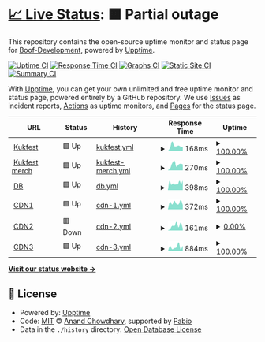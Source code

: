 # [📈 Live Status](https://status.kukfest.eu): <!--live status--> **🟧 Partial outage**

This repository contains the open-source uptime monitor and status page for [Boof-Development](https://status.kukfest.eu), powered by [Upptime](https://github.com/upptime/upptime).

[![Uptime CI](https://github.com/Boof-Development/status/workflows/Uptime%20CI/badge.svg)](https://github.com/Boof-Development/status/actions?query=workflow%3A%22Uptime+CI%22)
[![Response Time CI](https://github.com/Boof-Development/status/workflows/Response%20Time%20CI/badge.svg)](https://github.com/Boof-Development/status/actions?query=workflow%3A%22Response+Time+CI%22)
[![Graphs CI](https://github.com/Boof-Development/status/workflows/Graphs%20CI/badge.svg)](https://github.com/Boof-Development/status/actions?query=workflow%3A%22Graphs+CI%22)
[![Static Site CI](https://github.com/Boof-Development/status/workflows/Static%20Site%20CI/badge.svg)](https://github.com/Boof-Development/status/actions?query=workflow%3A%22Static+Site+CI%22)
[![Summary CI](https://github.com/Boof-Development/status/workflows/Summary%20CI/badge.svg)](https://github.com/Boof-Development/status/actions?query=workflow%3A%22Summary+CI%22)

With [Upptime](https://upptime.js.org), you can get your own unlimited and free uptime monitor and status page, powered entirely by a GitHub repository. We use [Issues](https://github.com/Boof-Development/status/issues) as incident reports, [Actions](https://github.com/Boof-Development/status/actions) as uptime monitors, and [Pages](https://status.kukfest.eu) for the status page.

<!--start: status pages-->
<!-- This summary is generated by Upptime (https://github.com/upptime/upptime) -->
<!-- Do not edit this manually, your changes will be overwritten -->
<!-- prettier-ignore -->
| URL | Status | History | Response Time | Uptime |
| --- | ------ | ------- | ------------- | ------ |
| <img alt="" src="https://icons.duckduckgo.com/ip3/kukfest.eu.ico" height="13"> [Kukfest](https://kukfest.eu) | 🟩 Up | [kukfest.yml](https://github.com/Boof-Development/status/commits/HEAD/history/kukfest.yml) | <details><summary><img alt="Response time graph" src="./graphs/kukfest/response-time-week.png" height="20"> 168ms</summary><br><a href="https://status.kukfest.eu/history/kukfest"><img alt="Response time 181" src="https://img.shields.io/endpoint?url=https%3A%2F%2Fraw.githubusercontent.com%2FBoof-Development%2Fstatus%2FHEAD%2Fapi%2Fkukfest%2Fresponse-time.json"></a><br><a href="https://status.kukfest.eu/history/kukfest"><img alt="24-hour response time 176" src="https://img.shields.io/endpoint?url=https%3A%2F%2Fraw.githubusercontent.com%2FBoof-Development%2Fstatus%2FHEAD%2Fapi%2Fkukfest%2Fresponse-time-day.json"></a><br><a href="https://status.kukfest.eu/history/kukfest"><img alt="7-day response time 168" src="https://img.shields.io/endpoint?url=https%3A%2F%2Fraw.githubusercontent.com%2FBoof-Development%2Fstatus%2FHEAD%2Fapi%2Fkukfest%2Fresponse-time-week.json"></a><br><a href="https://status.kukfest.eu/history/kukfest"><img alt="30-day response time 181" src="https://img.shields.io/endpoint?url=https%3A%2F%2Fraw.githubusercontent.com%2FBoof-Development%2Fstatus%2FHEAD%2Fapi%2Fkukfest%2Fresponse-time-month.json"></a><br><a href="https://status.kukfest.eu/history/kukfest"><img alt="1-year response time 181" src="https://img.shields.io/endpoint?url=https%3A%2F%2Fraw.githubusercontent.com%2FBoof-Development%2Fstatus%2FHEAD%2Fapi%2Fkukfest%2Fresponse-time-year.json"></a></details> | <details><summary><a href="https://status.kukfest.eu/history/kukfest">100.00%</a></summary><a href="https://status.kukfest.eu/history/kukfest"><img alt="All-time uptime 100.00%" src="https://img.shields.io/endpoint?url=https%3A%2F%2Fraw.githubusercontent.com%2FBoof-Development%2Fstatus%2FHEAD%2Fapi%2Fkukfest%2Fuptime.json"></a><br><a href="https://status.kukfest.eu/history/kukfest"><img alt="24-hour uptime 100.00%" src="https://img.shields.io/endpoint?url=https%3A%2F%2Fraw.githubusercontent.com%2FBoof-Development%2Fstatus%2FHEAD%2Fapi%2Fkukfest%2Fuptime-day.json"></a><br><a href="https://status.kukfest.eu/history/kukfest"><img alt="7-day uptime 100.00%" src="https://img.shields.io/endpoint?url=https%3A%2F%2Fraw.githubusercontent.com%2FBoof-Development%2Fstatus%2FHEAD%2Fapi%2Fkukfest%2Fuptime-week.json"></a><br><a href="https://status.kukfest.eu/history/kukfest"><img alt="30-day uptime 100.00%" src="https://img.shields.io/endpoint?url=https%3A%2F%2Fraw.githubusercontent.com%2FBoof-Development%2Fstatus%2FHEAD%2Fapi%2Fkukfest%2Fuptime-month.json"></a><br><a href="https://status.kukfest.eu/history/kukfest"><img alt="1-year uptime 100.00%" src="https://img.shields.io/endpoint?url=https%3A%2F%2Fraw.githubusercontent.com%2FBoof-Development%2Fstatus%2FHEAD%2Fapi%2Fkukfest%2Fuptime-year.json"></a></details>
| <img alt="" src="https://icons.duckduckgo.com/ip3/merch.kukfest.eu.ico" height="13"> [Kukfest merch](https://merch.kukfest.eu) | 🟩 Up | [kukfest-merch.yml](https://github.com/Boof-Development/status/commits/HEAD/history/kukfest-merch.yml) | <details><summary><img alt="Response time graph" src="./graphs/kukfest-merch/response-time-week.png" height="20"> 270ms</summary><br><a href="https://status.kukfest.eu/history/kukfest-merch"><img alt="Response time 423" src="https://img.shields.io/endpoint?url=https%3A%2F%2Fraw.githubusercontent.com%2FBoof-Development%2Fstatus%2FHEAD%2Fapi%2Fkukfest-merch%2Fresponse-time.json"></a><br><a href="https://status.kukfest.eu/history/kukfest-merch"><img alt="24-hour response time 147" src="https://img.shields.io/endpoint?url=https%3A%2F%2Fraw.githubusercontent.com%2FBoof-Development%2Fstatus%2FHEAD%2Fapi%2Fkukfest-merch%2Fresponse-time-day.json"></a><br><a href="https://status.kukfest.eu/history/kukfest-merch"><img alt="7-day response time 270" src="https://img.shields.io/endpoint?url=https%3A%2F%2Fraw.githubusercontent.com%2FBoof-Development%2Fstatus%2FHEAD%2Fapi%2Fkukfest-merch%2Fresponse-time-week.json"></a><br><a href="https://status.kukfest.eu/history/kukfest-merch"><img alt="30-day response time 423" src="https://img.shields.io/endpoint?url=https%3A%2F%2Fraw.githubusercontent.com%2FBoof-Development%2Fstatus%2FHEAD%2Fapi%2Fkukfest-merch%2Fresponse-time-month.json"></a><br><a href="https://status.kukfest.eu/history/kukfest-merch"><img alt="1-year response time 423" src="https://img.shields.io/endpoint?url=https%3A%2F%2Fraw.githubusercontent.com%2FBoof-Development%2Fstatus%2FHEAD%2Fapi%2Fkukfest-merch%2Fresponse-time-year.json"></a></details> | <details><summary><a href="https://status.kukfest.eu/history/kukfest-merch">100.00%</a></summary><a href="https://status.kukfest.eu/history/kukfest-merch"><img alt="All-time uptime 100.00%" src="https://img.shields.io/endpoint?url=https%3A%2F%2Fraw.githubusercontent.com%2FBoof-Development%2Fstatus%2FHEAD%2Fapi%2Fkukfest-merch%2Fuptime.json"></a><br><a href="https://status.kukfest.eu/history/kukfest-merch"><img alt="24-hour uptime 100.00%" src="https://img.shields.io/endpoint?url=https%3A%2F%2Fraw.githubusercontent.com%2FBoof-Development%2Fstatus%2FHEAD%2Fapi%2Fkukfest-merch%2Fuptime-day.json"></a><br><a href="https://status.kukfest.eu/history/kukfest-merch"><img alt="7-day uptime 100.00%" src="https://img.shields.io/endpoint?url=https%3A%2F%2Fraw.githubusercontent.com%2FBoof-Development%2Fstatus%2FHEAD%2Fapi%2Fkukfest-merch%2Fuptime-week.json"></a><br><a href="https://status.kukfest.eu/history/kukfest-merch"><img alt="30-day uptime 100.00%" src="https://img.shields.io/endpoint?url=https%3A%2F%2Fraw.githubusercontent.com%2FBoof-Development%2Fstatus%2FHEAD%2Fapi%2Fkukfest-merch%2Fuptime-month.json"></a><br><a href="https://status.kukfest.eu/history/kukfest-merch"><img alt="1-year uptime 100.00%" src="https://img.shields.io/endpoint?url=https%3A%2F%2Fraw.githubusercontent.com%2FBoof-Development%2Fstatus%2FHEAD%2Fapi%2Fkukfest-merch%2Fuptime-year.json"></a></details>
| <img alt="" src="https://icons.duckduckgo.com/ip3/db.080609.xyz.ico" height="13"> [DB](https://db.080609.xyz/_/) | 🟩 Up | [db.yml](https://github.com/Boof-Development/status/commits/HEAD/history/db.yml) | <details><summary><img alt="Response time graph" src="./graphs/db/response-time-week.png" height="20"> 398ms</summary><br><a href="https://status.kukfest.eu/history/db"><img alt="Response time 433" src="https://img.shields.io/endpoint?url=https%3A%2F%2Fraw.githubusercontent.com%2FBoof-Development%2Fstatus%2FHEAD%2Fapi%2Fdb%2Fresponse-time.json"></a><br><a href="https://status.kukfest.eu/history/db"><img alt="24-hour response time 343" src="https://img.shields.io/endpoint?url=https%3A%2F%2Fraw.githubusercontent.com%2FBoof-Development%2Fstatus%2FHEAD%2Fapi%2Fdb%2Fresponse-time-day.json"></a><br><a href="https://status.kukfest.eu/history/db"><img alt="7-day response time 398" src="https://img.shields.io/endpoint?url=https%3A%2F%2Fraw.githubusercontent.com%2FBoof-Development%2Fstatus%2FHEAD%2Fapi%2Fdb%2Fresponse-time-week.json"></a><br><a href="https://status.kukfest.eu/history/db"><img alt="30-day response time 433" src="https://img.shields.io/endpoint?url=https%3A%2F%2Fraw.githubusercontent.com%2FBoof-Development%2Fstatus%2FHEAD%2Fapi%2Fdb%2Fresponse-time-month.json"></a><br><a href="https://status.kukfest.eu/history/db"><img alt="1-year response time 433" src="https://img.shields.io/endpoint?url=https%3A%2F%2Fraw.githubusercontent.com%2FBoof-Development%2Fstatus%2FHEAD%2Fapi%2Fdb%2Fresponse-time-year.json"></a></details> | <details><summary><a href="https://status.kukfest.eu/history/db">100.00%</a></summary><a href="https://status.kukfest.eu/history/db"><img alt="All-time uptime 81.48%" src="https://img.shields.io/endpoint?url=https%3A%2F%2Fraw.githubusercontent.com%2FBoof-Development%2Fstatus%2FHEAD%2Fapi%2Fdb%2Fuptime.json"></a><br><a href="https://status.kukfest.eu/history/db"><img alt="24-hour uptime 100.00%" src="https://img.shields.io/endpoint?url=https%3A%2F%2Fraw.githubusercontent.com%2FBoof-Development%2Fstatus%2FHEAD%2Fapi%2Fdb%2Fuptime-day.json"></a><br><a href="https://status.kukfest.eu/history/db"><img alt="7-day uptime 100.00%" src="https://img.shields.io/endpoint?url=https%3A%2F%2Fraw.githubusercontent.com%2FBoof-Development%2Fstatus%2FHEAD%2Fapi%2Fdb%2Fuptime-week.json"></a><br><a href="https://status.kukfest.eu/history/db"><img alt="30-day uptime 81.48%" src="https://img.shields.io/endpoint?url=https%3A%2F%2Fraw.githubusercontent.com%2FBoof-Development%2Fstatus%2FHEAD%2Fapi%2Fdb%2Fuptime-month.json"></a><br><a href="https://status.kukfest.eu/history/db"><img alt="1-year uptime 81.48%" src="https://img.shields.io/endpoint?url=https%3A%2F%2Fraw.githubusercontent.com%2FBoof-Development%2Fstatus%2FHEAD%2Fapi%2Fdb%2Fuptime-year.json"></a></details>
| <img alt="" src="https://icons.duckduckgo.com/ip3/cdn1.boofdev.eu.ico" height="13"> [CDN1](https://cdn1.boofdev.eu) | 🟩 Up | [cdn-1.yml](https://github.com/Boof-Development/status/commits/HEAD/history/cdn-1.yml) | <details><summary><img alt="Response time graph" src="./graphs/cdn-1/response-time-week.png" height="20"> 372ms</summary><br><a href="https://status.kukfest.eu/history/cdn-1"><img alt="Response time 424" src="https://img.shields.io/endpoint?url=https%3A%2F%2Fraw.githubusercontent.com%2FBoof-Development%2Fstatus%2FHEAD%2Fapi%2Fcdn-1%2Fresponse-time.json"></a><br><a href="https://status.kukfest.eu/history/cdn-1"><img alt="24-hour response time 392" src="https://img.shields.io/endpoint?url=https%3A%2F%2Fraw.githubusercontent.com%2FBoof-Development%2Fstatus%2FHEAD%2Fapi%2Fcdn-1%2Fresponse-time-day.json"></a><br><a href="https://status.kukfest.eu/history/cdn-1"><img alt="7-day response time 372" src="https://img.shields.io/endpoint?url=https%3A%2F%2Fraw.githubusercontent.com%2FBoof-Development%2Fstatus%2FHEAD%2Fapi%2Fcdn-1%2Fresponse-time-week.json"></a><br><a href="https://status.kukfest.eu/history/cdn-1"><img alt="30-day response time 424" src="https://img.shields.io/endpoint?url=https%3A%2F%2Fraw.githubusercontent.com%2FBoof-Development%2Fstatus%2FHEAD%2Fapi%2Fcdn-1%2Fresponse-time-month.json"></a><br><a href="https://status.kukfest.eu/history/cdn-1"><img alt="1-year response time 424" src="https://img.shields.io/endpoint?url=https%3A%2F%2Fraw.githubusercontent.com%2FBoof-Development%2Fstatus%2FHEAD%2Fapi%2Fcdn-1%2Fresponse-time-year.json"></a></details> | <details><summary><a href="https://status.kukfest.eu/history/cdn-1">100.00%</a></summary><a href="https://status.kukfest.eu/history/cdn-1"><img alt="All-time uptime 100.00%" src="https://img.shields.io/endpoint?url=https%3A%2F%2Fraw.githubusercontent.com%2FBoof-Development%2Fstatus%2FHEAD%2Fapi%2Fcdn-1%2Fuptime.json"></a><br><a href="https://status.kukfest.eu/history/cdn-1"><img alt="24-hour uptime 100.00%" src="https://img.shields.io/endpoint?url=https%3A%2F%2Fraw.githubusercontent.com%2FBoof-Development%2Fstatus%2FHEAD%2Fapi%2Fcdn-1%2Fuptime-day.json"></a><br><a href="https://status.kukfest.eu/history/cdn-1"><img alt="7-day uptime 100.00%" src="https://img.shields.io/endpoint?url=https%3A%2F%2Fraw.githubusercontent.com%2FBoof-Development%2Fstatus%2FHEAD%2Fapi%2Fcdn-1%2Fuptime-week.json"></a><br><a href="https://status.kukfest.eu/history/cdn-1"><img alt="30-day uptime 100.00%" src="https://img.shields.io/endpoint?url=https%3A%2F%2Fraw.githubusercontent.com%2FBoof-Development%2Fstatus%2FHEAD%2Fapi%2Fcdn-1%2Fuptime-month.json"></a><br><a href="https://status.kukfest.eu/history/cdn-1"><img alt="1-year uptime 100.00%" src="https://img.shields.io/endpoint?url=https%3A%2F%2Fraw.githubusercontent.com%2FBoof-Development%2Fstatus%2FHEAD%2Fapi%2Fcdn-1%2Fuptime-year.json"></a></details>
| <img alt="" src="https://icons.duckduckgo.com/ip3/cdn2.boofdev.eu.ico" height="13"> [CDN2](https://cdn2.boofdev.eu) | 🟥 Down | [cdn-2.yml](https://github.com/Boof-Development/status/commits/HEAD/history/cdn-2.yml) | <details><summary><img alt="Response time graph" src="./graphs/cdn-2/response-time-week.png" height="20"> 161ms</summary><br><a href="https://status.kukfest.eu/history/cdn-2"><img alt="Response time 150" src="https://img.shields.io/endpoint?url=https%3A%2F%2Fraw.githubusercontent.com%2FBoof-Development%2Fstatus%2FHEAD%2Fapi%2Fcdn-2%2Fresponse-time.json"></a><br><a href="https://status.kukfest.eu/history/cdn-2"><img alt="24-hour response time 72" src="https://img.shields.io/endpoint?url=https%3A%2F%2Fraw.githubusercontent.com%2FBoof-Development%2Fstatus%2FHEAD%2Fapi%2Fcdn-2%2Fresponse-time-day.json"></a><br><a href="https://status.kukfest.eu/history/cdn-2"><img alt="7-day response time 161" src="https://img.shields.io/endpoint?url=https%3A%2F%2Fraw.githubusercontent.com%2FBoof-Development%2Fstatus%2FHEAD%2Fapi%2Fcdn-2%2Fresponse-time-week.json"></a><br><a href="https://status.kukfest.eu/history/cdn-2"><img alt="30-day response time 150" src="https://img.shields.io/endpoint?url=https%3A%2F%2Fraw.githubusercontent.com%2FBoof-Development%2Fstatus%2FHEAD%2Fapi%2Fcdn-2%2Fresponse-time-month.json"></a><br><a href="https://status.kukfest.eu/history/cdn-2"><img alt="1-year response time 150" src="https://img.shields.io/endpoint?url=https%3A%2F%2Fraw.githubusercontent.com%2FBoof-Development%2Fstatus%2FHEAD%2Fapi%2Fcdn-2%2Fresponse-time-year.json"></a></details> | <details><summary><a href="https://status.kukfest.eu/history/cdn-2">0.00%</a></summary><a href="https://status.kukfest.eu/history/cdn-2"><img alt="All-time uptime 0.00%" src="https://img.shields.io/endpoint?url=https%3A%2F%2Fraw.githubusercontent.com%2FBoof-Development%2Fstatus%2FHEAD%2Fapi%2Fcdn-2%2Fuptime.json"></a><br><a href="https://status.kukfest.eu/history/cdn-2"><img alt="24-hour uptime 0.00%" src="https://img.shields.io/endpoint?url=https%3A%2F%2Fraw.githubusercontent.com%2FBoof-Development%2Fstatus%2FHEAD%2Fapi%2Fcdn-2%2Fuptime-day.json"></a><br><a href="https://status.kukfest.eu/history/cdn-2"><img alt="7-day uptime 0.00%" src="https://img.shields.io/endpoint?url=https%3A%2F%2Fraw.githubusercontent.com%2FBoof-Development%2Fstatus%2FHEAD%2Fapi%2Fcdn-2%2Fuptime-week.json"></a><br><a href="https://status.kukfest.eu/history/cdn-2"><img alt="30-day uptime 0.00%" src="https://img.shields.io/endpoint?url=https%3A%2F%2Fraw.githubusercontent.com%2FBoof-Development%2Fstatus%2FHEAD%2Fapi%2Fcdn-2%2Fuptime-month.json"></a><br><a href="https://status.kukfest.eu/history/cdn-2"><img alt="1-year uptime 0.00%" src="https://img.shields.io/endpoint?url=https%3A%2F%2Fraw.githubusercontent.com%2FBoof-Development%2Fstatus%2FHEAD%2Fapi%2Fcdn-2%2Fuptime-year.json"></a></details>
| <img alt="" src="https://icons.duckduckgo.com/ip3/cdn3.boofdev.eu.ico" height="13"> [CDN3](https://cdn3.boofdev.eu) | 🟩 Up | [cdn-3.yml](https://github.com/Boof-Development/status/commits/HEAD/history/cdn-3.yml) | <details><summary><img alt="Response time graph" src="./graphs/cdn-3/response-time-week.png" height="20"> 884ms</summary><br><a href="https://status.kukfest.eu/history/cdn-3"><img alt="Response time 688" src="https://img.shields.io/endpoint?url=https%3A%2F%2Fraw.githubusercontent.com%2FBoof-Development%2Fstatus%2FHEAD%2Fapi%2Fcdn-3%2Fresponse-time.json"></a><br><a href="https://status.kukfest.eu/history/cdn-3"><img alt="24-hour response time 2169" src="https://img.shields.io/endpoint?url=https%3A%2F%2Fraw.githubusercontent.com%2FBoof-Development%2Fstatus%2FHEAD%2Fapi%2Fcdn-3%2Fresponse-time-day.json"></a><br><a href="https://status.kukfest.eu/history/cdn-3"><img alt="7-day response time 884" src="https://img.shields.io/endpoint?url=https%3A%2F%2Fraw.githubusercontent.com%2FBoof-Development%2Fstatus%2FHEAD%2Fapi%2Fcdn-3%2Fresponse-time-week.json"></a><br><a href="https://status.kukfest.eu/history/cdn-3"><img alt="30-day response time 688" src="https://img.shields.io/endpoint?url=https%3A%2F%2Fraw.githubusercontent.com%2FBoof-Development%2Fstatus%2FHEAD%2Fapi%2Fcdn-3%2Fresponse-time-month.json"></a><br><a href="https://status.kukfest.eu/history/cdn-3"><img alt="1-year response time 688" src="https://img.shields.io/endpoint?url=https%3A%2F%2Fraw.githubusercontent.com%2FBoof-Development%2Fstatus%2FHEAD%2Fapi%2Fcdn-3%2Fresponse-time-year.json"></a></details> | <details><summary><a href="https://status.kukfest.eu/history/cdn-3">100.00%</a></summary><a href="https://status.kukfest.eu/history/cdn-3"><img alt="All-time uptime 100.00%" src="https://img.shields.io/endpoint?url=https%3A%2F%2Fraw.githubusercontent.com%2FBoof-Development%2Fstatus%2FHEAD%2Fapi%2Fcdn-3%2Fuptime.json"></a><br><a href="https://status.kukfest.eu/history/cdn-3"><img alt="24-hour uptime 100.00%" src="https://img.shields.io/endpoint?url=https%3A%2F%2Fraw.githubusercontent.com%2FBoof-Development%2Fstatus%2FHEAD%2Fapi%2Fcdn-3%2Fuptime-day.json"></a><br><a href="https://status.kukfest.eu/history/cdn-3"><img alt="7-day uptime 100.00%" src="https://img.shields.io/endpoint?url=https%3A%2F%2Fraw.githubusercontent.com%2FBoof-Development%2Fstatus%2FHEAD%2Fapi%2Fcdn-3%2Fuptime-week.json"></a><br><a href="https://status.kukfest.eu/history/cdn-3"><img alt="30-day uptime 100.00%" src="https://img.shields.io/endpoint?url=https%3A%2F%2Fraw.githubusercontent.com%2FBoof-Development%2Fstatus%2FHEAD%2Fapi%2Fcdn-3%2Fuptime-month.json"></a><br><a href="https://status.kukfest.eu/history/cdn-3"><img alt="1-year uptime 100.00%" src="https://img.shields.io/endpoint?url=https%3A%2F%2Fraw.githubusercontent.com%2FBoof-Development%2Fstatus%2FHEAD%2Fapi%2Fcdn-3%2Fuptime-year.json"></a></details>

<!--end: status pages-->

[**Visit our status website →**](https://status.kukfest.eu)

## 📄 License

- Powered by: [Upptime](https://github.com/upptime/upptime)
- Code: [MIT](./LICENSE) © [Anand Chowdhary](https://anandchowdhary.com), supported by [Pabio](https://pabio.com)
- Data in the `./history` directory: [Open Database License](https://opendatacommons.org/licenses/odbl/1-0/)
